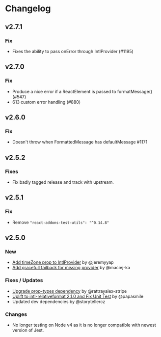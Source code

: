 # Changelog

## v2.7.1
### Fix
* Fixes the ability to pass onError through IntlProvider (#1195)

## v2.7.0
### Fix
* Produce a nice error if a ReactElement is passed to formatMessage() (#547)
* 613 custom error handling (#880)

## v2.6.0
### Fix
* Doesn't throw when FormattedMessage has defaultMessage #1171

## v2.5.2
### Fixes
* Fix badly tagged release and track with upstream.

## v2.5.1
### Fix
* Remove `"react-addons-test-utils": "^0.14.8"`

## v2.5.0

### New
* [Add timeZone prop to IntlProvider](https://github.com/yahoo/react-intl/pull/893) by @jeremyyap
* [Add gracefull failback for missing provider](https://github.com/yahoo/react-intl/pull/1080) by @maciej-ka

### Fixes / Updates
* [Upgrade prop-types dependency](https://github.com/yahoo/react-intl/pull/1088) by @rattrayalex-stripe
* [Uplift to intl-relativeformat 2.1.0 and Fix Unit Test](https://github.com/yahoo/react-intl/pull/1090) by @papasmile  
* Updated dev dependencies by @storytellercz

### Changes
* No longer testing on Node v4 as it is no longer compatible with newest version of Jest.
